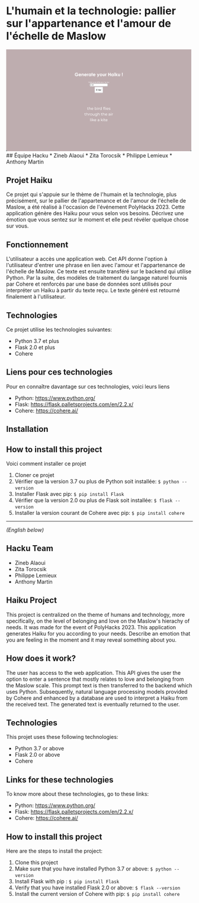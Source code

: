 # L'humain et la technologie: pallier sur l'appartenance et l'amour de l'échelle de Maslow
<img src="static/website-demo.png" alt="haiku website" width="500">
## Équipe Hacku
* Zineb Alaoui 
* Zita Torocsik
* Philippe Lemieux
* Anthony Martin


## Projet Haiku
Ce projet qui s'appuie sur le thème de l'humain et la technologie, plus précisément, sur le pallier de l'appartenance et de l'amour de l'échelle de Maslow, a été réalisé à l'occasion de l'événement PolyHacks 2023. Cette application génère des Haiku pour vous selon vos besoins. Décrivez une émotion que vous sentez sur le moment et elle peut révéler quelque chose sur vous.


## Fonctionnement
L'utilisateur a accès une application web. Cet API donne l'option à l'utilisateur d'entrer une phrase en lien avec l'amour et l'appartenance de l'échelle de Maslow. Ce texte est ensuite transféré sur le backend qui utilise Python. Par la suite, des modèles de traitement du langage naturel fournis par Cohere et renforcés par une base de données sont utilisés pour interpréter un Haiku à partir du texte reçu. Le texte généré est retourné finalement à l'utilisateur. 


## Technologies
Ce projet utilise les technologies suivantes:
* Python 3.7 et plus
* Flask 2.0 et plus
* Cohere

## Liens pour ces technologies
Pour en connaître davantage sur ces technologies, voici leurs liens
* Python: <a href="url">https://www.python.org/</a>
* Flask: <a href="url">https://flask.palletsprojects.com/en/2.2.x/</a>
* Cohere: <a href="url">https://cohere.ai/</a>

## Installation
## How to install this project 
Voici comment installer ce projet
1. Cloner ce projet
2. Vérifier que la version 3.7 ou plus de Python soit installée: `$ python --version`
3. Installer Flask avec pip: `$ pip install Flask`
4. Vérifier que la version 2.0 ou plus de Flask soit installée: `$ flask --version`
5. Installer la version courant de Cohere avec pip: `$ pip install cohere`
<hr>
<i> (English below) </i>

## Hacku Team
* Zineb Alaoui
* Zita Torocsik
* Philippe Lemieux
* Anthony Martin


## Haiku Project
This project is centralized on the theme of humans and technology, more specifically, on the level of belonging and love on the Maslow's hierachy of needs. It was made for the event of PolyHacks 2023. This application generates Haiku for you according to your needs. Describe an emotion that you are feeling in the moment and it may reveal something about you.

## How does it work?
The user has access to the web application. This API gives the user the option to enter a sentence that mostly relates to love and belonging from the Maslow scale. This prompt text is then transferred to the backend which uses Python. Subsequently, natural language processing models provided by Cohere and enhanced by a database are used to interpret a Haiku from the received text. The generated text is eventually returned to the user.


## Technologies
This projet uses these following technologies:
* Python 3.7 or above
* Flask 2.0 or above
* Cohere


## Links for these technologies
To know more about these technologies, go to these links:
* Python: <a href="url">https://www.python.org/</a>
* Flask: <a href="url">https://flask.palletsprojects.com/en/2.2.x/</a>
* Cohere: <a href="url">https://cohere.ai/</a>


## How to install this project 
Here are the steps to install the project:
1. Clone this project
2. Make sure that you have installed Python 3.7 or above: `$ python --version`
3. Install Flask with pip : `$ pip install Flask`
4. Verify that you have installed Flask 2.0 or above: `$ flask --version`
5. Install the current version of Cohere with pip: `$ pip install cohere`
